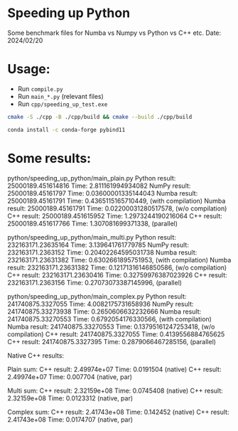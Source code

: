 # Speeding up Python
Some benchmark files for Numba vs Numpy vs Python vs C++ etc. 
Date: 2024/02/20

# Usage: 

- Run `compile.py`
- Run `main_*.py` (relevant files)
- Run `cpp/speeding_up_test.exe`


```bash
cmake -S ./cpp -B ./cpp/build && cmake --build ./cpp/build
```

```bash
conda install -c conda-forge pybind11
```

# Some results:

python/speeding_up_python/main_plain.py
Python result:  25000189.451614816       Time: 2.811161994934082
NumPy  result:  25000189.45161797        Time: 0.03600001335144043
Numba  result:  25000189.45161791        Time: 0.4365115165710449, (with compilation)
Numba  result:  25000189.45161791        Time: 0.02200031280517578, (w/o compilation)
C++    result:  25000189.451615952       Time: 1.2973244190216064
C++    result:  25000189.451617766       Time: 1.307081699371338, (parallel)

python/speeding_up_python/main_multi.py
Python result:  232163171.23635164       Time: 3.139641761779785
NumPy  result:  232163171.2363152        Time: 0.20402264595031738
Numba  result:  232163171.23631382       Time: 0.6302661895751953, (with compilation)
Numba  result:  232163171.23631382       Time: 0.12171316146850586, (w/o compilation)
C++    result:  232163171.23630416       Time: 0.32759976387023926
C++    result:  232163171.2363156        Time: 0.27073073387145996, (parallel)


python/speeding_up_python/main_complex.py
Python result:  241740875.3327055        Time: 4.0082175731658936
NumPy  result:  241740875.33273938       Time: 0.2650606632232666
Numba  result:  241740875.33270553       Time: 0.6792054176330566, (with compilation)
Numba  result:  241740875.33270553       Time: 0.13795161247253418, (w/o compilation)
C++    result:  241740875.3327055        Time: 0.4139556884765625
C++    result:  241740875.3327395        Time: 0.2879066467285156, (parallel)



Native C++ results: 

Plain sum:
C++    result: 2.49974e+07      Time: 0.0191504 (native)
C++    result: 2.49974e+07      Time: 0.007704 (native, par)


Multi sum:
C++    result: 2.32159e+08      Time: 0.0745408 (native)
C++    result: 2.32159e+08      Time: 0.0123312 (native, par)


Complex sum:
C++    result: 2.41743e+08      Time: 0.142452 (native)
C++    result: 2.41743e+08      Time: 0.0174707 (native, par)
